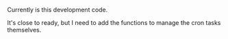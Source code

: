 Currently is this development code.

It's close to ready, but I need to add the functions to manage the cron tasks themselves.
